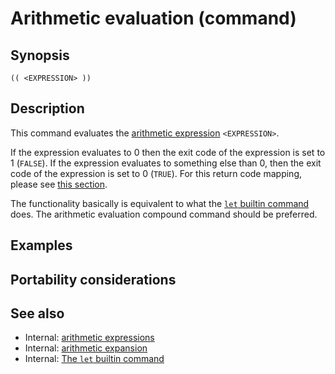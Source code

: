 # Arithmetic evaluation (command)

## Synopsis

    (( <EXPRESSION> ))

## Description

This command evaluates the [arithmetic expression](/syntax/arith_expr)
`<EXPRESSION>`.

If the expression evaluates to 0 then the exit code of the expression is
set to 1 (`FALSE`). If the expression evaluates to something else than
0, then the exit code of the expression is set to 0 (`TRUE`). For this
return code mapping, please see [this
section](/syntax/arith_expr#arithmetic_expressions_and_return_codes).

The functionality basically is equivalent to what the [`let` builtin
command](/commands/builtin/let) does. The arithmetic evaluation compound
command should be preferred.

## Examples

## Portability considerations

## See also

-   Internal: [arithmetic expressions](/syntax/arith_expr)
-   Internal: [arithmetic expansion](/syntax/expansion/arith)
-   Internal: [The `let` builtin command](/commands/builtin/let)
